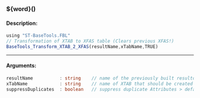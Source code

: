 ### ${word}()

#### Description:
```ts
using "ST-BaseTools.FBL"
// Transformation of XTAB to XFAS table (Clears previous XFAS!)
BaseTools_Transform_XTAB_2_XFAS(resultName,xTabName,TRUE)
```
----
#### Arguments:
```ts
resultName          : string    // name of the previously built resultobject
xTabName            : string    // name of XTAB that should be created
suppressDuplicates  : boolean   // suppress duplicate Attributes > default: TRUE
```
